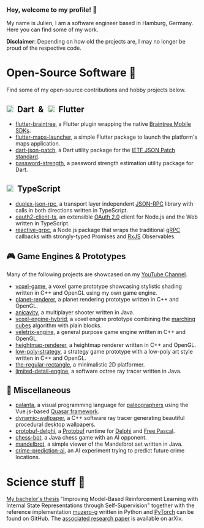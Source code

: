 ### Hey, welcome to my profile! 👋

My name is Julien, I am a software engineer based in Hamburg, Germany. Here you can find some of my work.

**Disclaimer**: Depending on how old the projects are, I may no longer be proud of the respective code.

# Open-Source Software 🔭
Find some of my open-source contributions and hobby projects below.

## <img src="https://dart.dev/assets/shared/dart/icon/64.png" height="18" />&ensp;Dart&ensp;&&ensp;<img src="https://flutter.dev/assets/images/shared/brand/flutter/logo/flutter-logomark-320px.png" height="18" />&ensp;Flutter
* [flutter-braintree](https://github.com/pikaju/flutter-braintree), a Flutter plugin wrapping the native [Braintree Mobile SDKs](https://developer.paypal.com/braintree/docs/reference/overview).
* [flutter-maps-launcher](https://github.com/pikaju/flutter-maps-launcher), a simple Flutter package to launch the platform's maps application.
* [dart-json-patch](https://github.com/pikaju/dart-json-patch), a Dart utility package for the [IETF JSON Patch standard](https://datatracker.ietf.org/doc/html/rfc6902).
* [password-strength](https://github.com/pikaju/password-strength), a password strength estimation utility package for Dart.

## <img src="https://www.typescriptlang.org/icons/icon-48x48.png?v=8944a05a8b601855de116c8a56d3b3ae" height="18" />&ensp;TypeScript
* [duplex-json-rpc](https://github.com/pikaju/duplex-json-rpc), a transport layer independent [JSON-RPC](https://www.jsonrpc.org/specification) library with calls in both directions written in TypeScript.
* [oauth2-client-ts](https://github.com/pikaju/oauth2-client-ts), an extensible [OAuth 2.0](https://datatracker.ietf.org/doc/html/rfc6749) client for Node.js and the Web written in TypeScript.
* [reactive-grpc](https://github.com/pikaju/reactive-grpc), a Node.js package that wraps the traditional [gRPC](https://grpc.io/) callbacks with strongly-typed Promises and [RxJS](https://rxjs.dev/) Observables.

## 🎮 Game Engines & Prototypes
Many of the following projects are showcased on my [YouTube Channel](https://www.youtube.com/channel/UCDye5hFy14hdQGohhqpY6LQ).
* [voxel-game](https://github.com/pikaju/voxel-game), a voxel game prototype showcasing stylistic shading written in C++ and OpenGL using my own game engine.
* [planet-renderer](https://github.com/pikaju/planet-renderer), a planet rendering prototype written in C++ and OpenGL.
* [anicavity](https://github.com/pikaju/anicavity), a multiplayer shooter written in Java.
* [voxel-engine-hybrid](https://github.com/pikaju/voxel-hybrid-engine), a voxel engine prototype combining the [marching cubes](https://en.wikipedia.org/wiki/Marching_cubes) algorithm with plain blocks.
* [veletrix-engine](https://github.com/pikaju/veletrix-engine), a general purpose game engine written in C++ and OpenGL.
* [heightmap-renderer](https://github.com/pikaju/heightmap-renderer), a heightmap renderer written in C++ and OpenGL.
* [low-poly-strategy](https://github.com/pikaju/low-poly-strategy), a strategy game prototype with a low-poly art style written in C++ and OpenGL.
* [the-regular-rectangle](https://github.com/pikaju/the-regular-rectangle), a minimalistic 2D platformer.
* [limited-detail-engine](https://github.com/pikaju/limited-detail-engine), a software octree ray tracer written in Java.

## 🌌 Miscellaneous
* [palanta](https://github.com/palanta/palanta/releases/tag/v1.0), a visual programming language for [paleographers](https://en.wikipedia.org/wiki/Palaeography) using the Vue.js-based [Quasar framework](https://quasar.dev/).
* [dynamic-wallpaper](https://github.com/pikaju/dynamic-wallpaper), a C++ software ray tracer generating beautiful procedural desktop wallpapers.
* [protobuf-delphi](https://github.com/pikaju/protobuf-delphi), a [Protobuf](https://developers.google.com/protocol-buffers) runtime for [Delphi](https://www.embarcadero.com/de/products/delphi) and [Free Pascal](https://www.freepascal.org/).
* [chess-bot](https://github.com/pikaju/chess-bot), a Java chess game with an AI opponent.
* [mandelbrot](https://github.com/pikaju/mandelbrot), a simple viewer of the Mandelbrot set written in Java.
* [crime-prediction-ai](https://github.com/pikaju/crime-prediction-ai), an AI experiment trying to predict future crime locations.

# Science stuff 🔬
[My bachelor's thesis](https://github.com/pikaju/bachelors-thesis) "Improving Model-Based Reinforcement Learning with Internal State Representations through Self-Supervision" together with the reference implementation [muzero-g](https://github.com/pikaju/muzero-g) written in Python and [PyTorch](https://pytorch.org/) can be found on GitHub. The [associated research paper](https://arxiv.org/abs/2102.05599) is available on arXiv.
